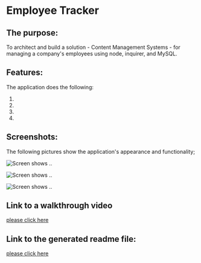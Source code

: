 # Employee Tracker

## The purpose:

To architect and build a solution - Content Management Systems - for managing a company's employees using node, inquirer, and MySQL.

## Features:

The application does the following:

1.
2.
3.
4.

## Screenshots:

The following pictures show the application's appearance and functionality;

![Screen shows ..](/Assets/.png)

![Screen shows ..](/Assets/.png)

![Screen shows ..](/Assets/.png)

## Link to a walkthrough video

[please click here]()

## Link to the generated readme file:

[please click here](/generatedReadme.md)
